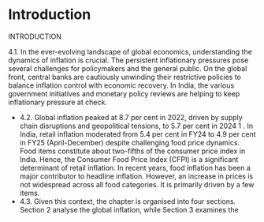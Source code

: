 # Introduction

INTRODUCTION

4.1.  In the ever-evolving landscape of global economics, understanding the dynamics of inflation is crucial. The persistent inflationary pressures pose several challenges for policymakers and the general public. On the global front, central banks are cautiously unwinding their restrictive policies to balance inflation control with economic recovery. In India, the various government initiatives and monetary policy reviews are helping to keep inflationary pressure at check.

- 4.2.  Global inflation peaked at 8.7 per cent in 2022, driven by supply chain disruptions and geopolitical tensions, to 5.7 per cent in 2024 1 . In India, retail inflation moderated from 5.4 per cent in FY24 to 4.9 per cent in FY25 (April-December) despite challenging food price dynamics. Food items constitute about two-fifths of the consumer price index in India. Hence, the Consumer Food Price Index (CFPI) is a significant determinant of retail inflation. In recent years, food inflation has been a major contributor to headline inflation. However, an increase in prices is not widespread across all food categories. It is primarily driven by a few items.
- 4.3.  Given this context, the chapter is organised into four sections. Section 2 analyse the global inflation, while Section 3 examines the